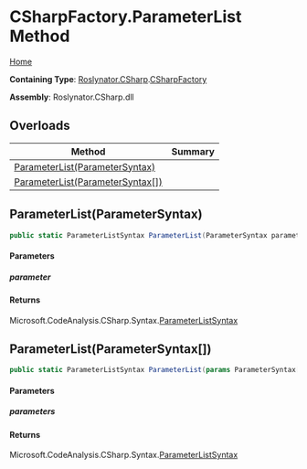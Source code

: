 # CSharpFactory\.ParameterList Method

[Home](../../../../README.md)

**Containing Type**: [Roslynator.CSharp](../../README.md)\.[CSharpFactory](../README.md)

**Assembly**: Roslynator\.CSharp\.dll

## Overloads

| Method | Summary |
| ------ | ------- |
| [ParameterList(ParameterSyntax)](#Roslynator_CSharp_CSharpFactory_ParameterList_Microsoft_CodeAnalysis_CSharp_Syntax_ParameterSyntax_) | |
| [ParameterList(ParameterSyntax\[\])](#Roslynator_CSharp_CSharpFactory_ParameterList_Microsoft_CodeAnalysis_CSharp_Syntax_ParameterSyntax___) | |

## ParameterList\(ParameterSyntax\)<a name="Roslynator_CSharp_CSharpFactory_ParameterList_Microsoft_CodeAnalysis_CSharp_Syntax_ParameterSyntax_"></a>

```csharp
public static ParameterListSyntax ParameterList(ParameterSyntax parameter)
```

#### Parameters

##### parameter





#### Returns

Microsoft\.CodeAnalysis\.CSharp\.Syntax\.[ParameterListSyntax](https://docs.microsoft.com/en-us/dotnet/api/microsoft.codeanalysis.csharp.syntax.parameterlistsyntax)

## ParameterList\(ParameterSyntax\[\]\)<a name="Roslynator_CSharp_CSharpFactory_ParameterList_Microsoft_CodeAnalysis_CSharp_Syntax_ParameterSyntax___"></a>

```csharp
public static ParameterListSyntax ParameterList(params ParameterSyntax[] parameters)
```

#### Parameters

##### parameters





#### Returns

Microsoft\.CodeAnalysis\.CSharp\.Syntax\.[ParameterListSyntax](https://docs.microsoft.com/en-us/dotnet/api/microsoft.codeanalysis.csharp.syntax.parameterlistsyntax)

